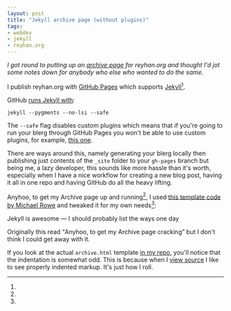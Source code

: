 ```yaml
---
layout: post
title: "Jekyll archive page (without plugins)"
tags:
- webdev
- jekyll
- reyhan.org
---
```


_I got round to putting up an [archive page](http://reyhan.org/archive.html) for reyhan.org and thought I'd jot some notes down for anybody who else who wanted to do the same._

I publish reyhan.org with [GitHub Pages](http://pages.github.com/) which supports [Jekyll](https://github.com/mojombo/jekyll)[^1].

GitHub [runs Jekyll with](https://help.github.com/articles/using-jekyll-with-pages#troubleshooting):

    jekyll --pygments --no-lsi --safe

The `--safe` flag disables custom plugins which means that if you're going to run your blerg through GitHub Pages you won't be able to use custom plugins, for example, [this one](https://gist.github.com/stympy/986652).

There are ways around this, namely generating your blerg locally then publishing just contents of the `_site` folder to your `gh-pages` branch but being me, a lazy developer, this sounds like more hassle than it's worth, especially when I have a nice workflow for creating a new blog post, having it all in one repo and having GitHub do all the heavy lifting.

Anyhoo, to get my Archive page up and running[^2], I used [this template code by Michael Rowe](http://mikerowecode.com/2010/08/jekyll_archives_grouped_by_year.html) and tweaked it for my own needs[^3]:

<script src="https://gist.github.com/rey/5142484.js">
</script>

[^1]:
Jekyll is awesome &mdash; I should probably list the ways one day
[^2]:
Originally this read <q>Anyhoo, to get my Archive page cracking</q> but I don't think I could get away with it.
[^3]:
If you look at the actual `archive.html` template [in my repo](https://github.com/rey/reyhan.org/blob/gh-pages/archive.html), you'll notice that the indentation is somewhat odd. This is because when I [view source](view-source:http://reyhan.org/archive.html) I like to see properly indented markup. It's just how I roll. 